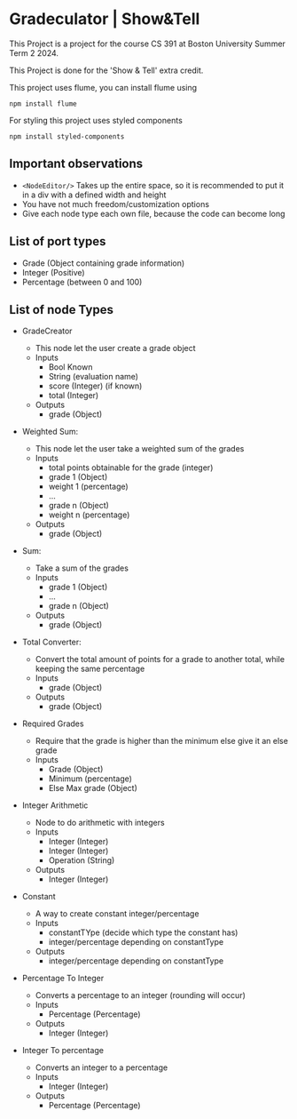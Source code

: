# Gradeculator | Show&Tell
This Project is a project for the course
CS 391 at Boston University Summer Term 2 2024.

This Project is done for the 'Show & Tell' extra credit.

This project uses flume, you can install flume using
```shell
npm install flume
```

For styling this project uses styled components
```shell
npm install styled-components
```

## Important observations
- ``<NodeEditor/>`` Takes up the entire space, so it is recommended to put it in a div with a defined width and height
- You have not much freedom/customization options
- Give each node type each own file, because the code can become long

## List of port types
- Grade (Object containing grade information)
- Integer (Positive)
- Percentage (between 0 and 100)

## List of node Types
- GradeCreator
    - This node let the user create a grade object
    - Inputs
        - Bool Known
        - String (evaluation name)
        - score (Integer) (if known)
        - total (Integer)
    - Outputs
        - grade (Object)
      
- Weighted Sum:
    - This node let the user take a weighted sum of the grades
    - Inputs
        - total points obtainable for the grade (integer) 
        - grade 1 (Object)
        - weight 1 (percentage)
        - ...
        - grade n (Object)
        - weight n (percentage)
    - Outputs
        - grade (Object)
      
- Sum:
  - Take a sum of the grades
  - Inputs
    - grade 1 (Object)
    - ...
    - grade n (Object)
  - Outputs
    - grade (Object)
    
- Total Converter:
  - Convert the total amount of points for a grade to another total, while keeping the same percentage
  - Inputs
    - grade (Object)
  - Outputs
    - grade (Object)
    
- Required Grades
    - Require that the grade is higher than the minimum else give it an else grade
    - Inputs
        - Grade (Object)
        - Minimum (percentage)
        - Else Max grade (Object)
      
- Integer Arithmetic
  - Node to do arithmetic with integers
  - Inputs
    - Integer (Integer)
    - Integer (Integer)
    - Operation (String)
  - Outputs
    - Integer (Integer)
    
- Constant
  - A way to create constant integer/percentage
  - Inputs
    - constantTYpe (decide which type the constant has)
    - integer/percentage depending on constantType
  - Outputs
    - integer/percentage depending on constantType
    
- Percentage To Integer
  - Converts a percentage to an integer (rounding will occur)
  - Inputs
    - Percentage (Percentage)
  - Outputs
    - Integer (Integer)

- Integer To percentage
    - Converts an integer to a percentage
    - Inputs
        - Integer (Integer)
    - Outputs
        - Percentage (Percentage)